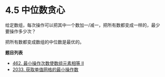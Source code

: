 # 4.5 中位数贪心

给定数组，每次操作可以把其中一个数加一/减一，把所有数都变成一样的，最少要操作多少次？

把所有数都变成数组的中位数是最优的。

**题目列表**

- [462. 最小操作次数使数组元素相等 II](https://leetcode.cn/problems/minimum-moves-to-equal-array-elements-ii/description/)
- [2033. 获取单值网格的最小操作数](https://leetcode.cn/problems/minimum-operations-to-make-a-uni-value-grid/description/)
